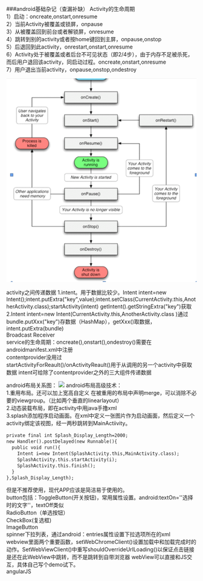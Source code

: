 ###android基础杂记（查漏补缺）
Activity的生命周期</br>
1）启动：oncreate,onstart,onresume</br>
2）当前Activity被覆盖或锁屏，onpause</br>
3）从被覆盖回到前台或者解锁屏，onresume</br>
4）跳转到别的activity或者按home键回到主屏，onpause,onstop</br>
5）后退回到此activity，onrestart,onstart,onresume</br>
6）Activity处于被覆盖或者后台不可见状态（即2/4步），由于内存不足被杀死，而后用户退回该activity，同启动过程。oncreate,onstart,onresume</br>
7）用户退出当前activity，onpause,onstop,ondestroy</br>

![](./pic1.png)

activity之间传递数据
1.intent。用于数据比较少。Intent intent=new Intent();intent.putExtra("key",value);intent.setClass(CurrentActivity.this,AnotherActivity.class);startActivity(intent)
getIntent().getStringExtra("key")获取</br>
2.Intent intent=new Intent(CurrentActivity.this,AnotherActivity.class )通过bundle.putXxx("key")存数据（HashMap），getXxx()取数据，intent.putExtra(bundle)
</br>Broadcast Receiver</br>
service的生命周期：oncreate(),onstart(),ondestroy()需要在androidmanifest.xml中注册
</br>contentprovider没用过</br>
startActivityForReault()/onActivityReault()用于从调用的另一个activity中获取数据
intent可给除了contentprovider之外的三大组件传递数据</br>

android布局关系图：
![](https://github.com/bboylin/bboylin.github.io/blob/master/android/20160708/Image.png)
android布局高级技术：</br>
1.重用布局。<include android:id="@+id/myid" layout="@layout/activity_main">还可以加上宽高自定义
在被重用的布局中声明merge，可以消除不必要的viewgroup。（比如两个垂直的linearlayout）
</br>2.动态装载布局，即在activity中用java手撸xml</br>
3.splash添加程序启动画面。在xml中定义一张图片作为启动画面，然后定义一个activity绑定该视图，经一两秒跳转到MainActiivity。</br>
<pre><code>private final int Splash_Display_Length=2000;
new Handler().postDelayed(new Runnable(){
  public void run(){
    Intent i=new Intent(SplashActivity.this,MainActivity.class);
    SplashActivity.this.startActivity(i);
    SplashActivity.this.finish();
  }
},Splash_Display_Length);</code></pre>
但是不推荐使用，现代APP应该是简洁易于使用的。</br>
button包括：ToggleButton(开关按钮)，常用属性设置。android:textOn=''选择时的文字''，textOff类似
</br>RadioButton（单选按钮）</br>
CheckBox(复选框)</br>
ImageButton</br>
spinner下拉列表，通过android：entries属性设置下拉选项所在的xml</br>
webview里面两个重要函数，setWebChromeClient()设置加载中和加载完成时的动作。SetWebViewClient()中重写shouldOverrideUrlLoading()以保证点击链接是还在此WebView中跳转，而不是跳转到自带浏览器
webView可以直接和JS交互，具体自己写个demo试下。</br>
angularJS</br>
